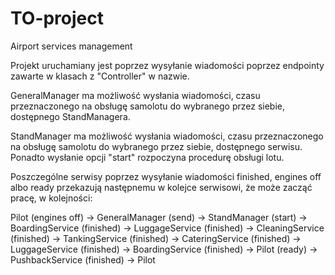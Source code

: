 # TO-project
Airport services management

Projekt uruchamiany jest poprzez wysyłanie wiadomości poprzez endpointy zawarte w klasach z "Controller" w nazwie.

GeneralManager ma możliwość wysłania wiadomości, czasu przeznaczonego na obsługę samolotu do wybranego przez siebie, dostępnego StandManagera.

StandManager ma możliwość wysłania wiadomości, czasu przeznaczonego na obsługę samolotu do wybranego przez siebie, dostępnego serwisu. Ponadto wysłanie opcji "start" rozpoczyna procedurę obsługi lotu.

Poszczególne serwisy poprzez wysyłanie wiadomości finished, engines off albo ready przekazują następnemu w kolejce serwisowi, że może zacząć pracę, w kolejności:

Pilot (engines off) -> GeneralManager (send) -> StandManager (start) -> BoardingService (finished) -> LuggageService (finished) ->  CleaningService (finished) -> TankingService (finished) -> CateringService (finished) -> LuggageService (finished) -> BoardingService (finished) -> Pilot (ready) -> PushbackService (finished) -> Pilot
